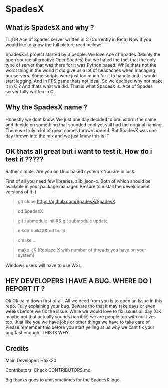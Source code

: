 # SpadesX

## What is SpadesX and why ?
TL;DR Ace of Spades server written in C (Currently in Beta)
Now if you would like to know the full picture read bellow:

SpadesX is project started by 3 people.
We love Ace of Spades (Mainly the open source alternative OpenSpades) but we hated the fact that the only type of
server that was there for it was Python based. 
While thats not the worst thing in the world it did give us a lot of headaches when managing our servers.
Some scripts were just too much for it to handle and it would start lagging. And in FPS game thats not ideal.
So we decided why not make it in C ?
And thats what we did. That is what SpadesX is. Ace of Spades server fully written in C.

## Why the SpadesX name ?
Honestly we dont know. We just one day decided to brainstorm the name and decide on something that sounded cool
yet still had the original naming.
There we truly a lot of great names thrown around. But SpadesX was one day thrown into the mix and we just knew this is IT

## OK thats all great but i want to test it. How do i test it ?????
Rather simple. Are you on Unix based system ? You are in luck.

First of all you need few libraries.
zlib, json-c.
Both of which should be available in your package manager.
Be sure to install the development versions of it :)

> git clone https://github.com/SpadesX/SpadesX

> cd SpadesX

> git submodule init && git submodule update

> mkdir build && cd build
 
> cmake ..
 
> make -jX (Replace X with number of threads you have on your system)

Windows users will have to use WSL.

## HEY DEVELOPERS I HAVE A BUG. WHERE DO I REPORT IT ?
Ok Ok calm down first of all.
All we need from you is to open an Issue in this repo. Fully explaining your bug.
Beware tho that it may take days or even weeks before we fix the issue.
While we would love to fix issues all day (OK maybe not that actually sounds horrible) we are people too with our lives too.
Just like you we have jobs or other things we have to take care of. Please remember this before you start yelling at us why we cant fix your bug fast enough.
THIS IS WHY.

## Credits
Main Developer: Haxk20

Contributors: Check CONTRIBUTORS.md

Big thanks goes to amisometimes for the SpadesX logo.
